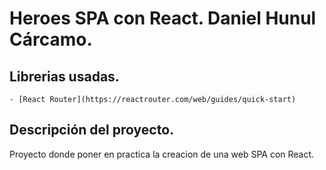 # Heroes SPA con React. Daniel Hunul Cárcamo.

## Librerias usadas.
    - [React Router](https://reactrouter.com/web/guides/quick-start) 

## Descripción del proyecto.
Proyecto donde poner en practica la creacion de una web SPA con React.

